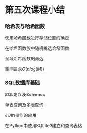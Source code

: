 # 第五次课程小结

### 哈希表与哈希函数

使用哈希函数进行存储位置的确定

在哈希函数族中随机挑选哈希函数

全域哈希函数的筛选

空间需求$O(nlog(M))$

### SQL数据库基础

SQL定义及Schemes

单表查询及多表查询

JOIN操作的应用

在Python中使用SQLite3建立和查询表格

